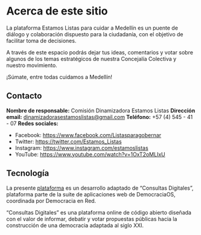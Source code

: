 # Acerca de este sitio

La plataforma Estamos Listas para  cuidar a Medellín es un puente de diálogo y colaboración dispuesto para la ciudadanía, con el objetivo de facilitar toma de decisiones. 

A través de este espacio podrás dejar tus ideas, comentarios y votar sobre algunos de los temas estratégicos de nuestra Concejalía Colectiva y nuestro movimiento. 

¡Súmate, entre todas cuidamos a Medellín!

## Contacto

**Nombre de responsable:** Comisión Dinamizadora Estamos Listas
**Dirección email:** dinamizadorasestamoslistas@gmail.com
**Teléfono:** +57 (4) 545 - 41 - 07
**Redes sociales:** 
* Facebook: https://www.facebook.com/Listasparagobernar
* Twitter: https://twitter.com/Estamos_Listas
* Instagram: https://www.instagram.com/estamoslistas
* YouTube: https://www.youtube.com/watch?v=1OxT2oMLIxU
​
## Tecnología

La presente [plataforma](https://github.com/DemocraciaEnRed/estamos-listas) es un desarrollo adaptado de “Consultas Digitales”, plataforma parte de la suite de aplicaciones web de DemocraciaOS, coordinada por Democracia en Red.

“Consultas Digitales” es una plataforma online de código abierto diseñada con el valor de informar, debatir y votar propuestas públicas hacia la construcción de una democracia adaptada al siglo XXI.
